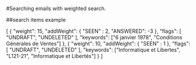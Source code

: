 #Searching emails with weighted search.

##search items example

[
    {
        "weight": 15,
        "addWeight": {
            "SEEN" : 2,
            "ANSWERED": -3
        },
        "flags": [
            "UNDRAFT", "UNDELETED"
        ],
        "keywords": ["6 janvier 1978", "Conditions Générales de Ventes"]
    },
    {
        "weight": 10,
        "addWeight": {
            "SEEN" : 1
        },
        "flags": [
            "UNDRAFT", "UNDELETED"
        ],
        "keywords": ["Informatique et Libertes", "L121-21", "Informatique et Libertés"]
    }
]
